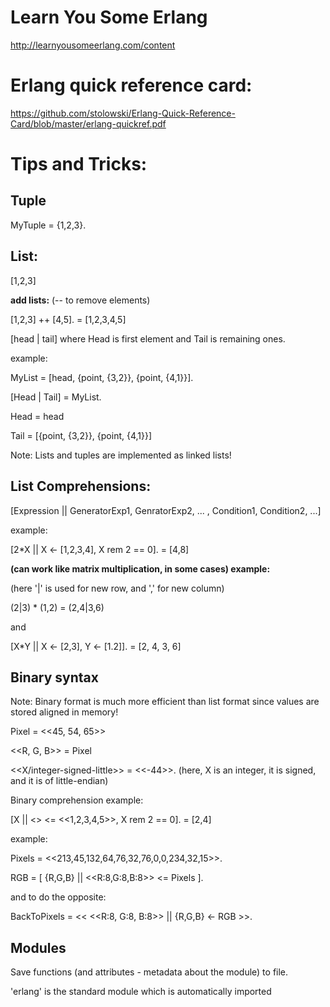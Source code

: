 # Learn You Some Erlang

http://learnyousomeerlang.com/content

# Erlang quick reference card:

https://github.com/stolowski/Erlang-Quick-Reference-Card/blob/master/erlang-quickref.pdf

# Tips and Tricks:

## Tuple
MyTuple = {1,2,3}.

## List:

[1,2,3]


**add lists:** (-- to remove elements)

[1,2,3] ++ [4,5].
  = [1,2,3,4,5]


[head | tail] where Head is first element and Tail is remaining ones.

example:

MyList = [head, {point, {3,2}}, {point, {4,1}}].

[Head | Tail] = MyList.

  Head = head

  Tail = [{point, {3,2}}, {point, {4,1}}]

Note: Lists and tuples are implemented as linked lists!

## List Comprehensions:

[Expression || GeneratorExp1, GenratorExp2, ... , Condition1, Condition2, ...]

example:

[2*X || X <- [1,2,3,4], X rem 2 == 0].
  = [4,8]


**(can work like matrix multiplication, in some cases) example:**

(here '|' is used for new row, and ',' for new column)

(2|3) * (1,2) = (2,4|3,6)

and

[X*Y || X <- [2,3], Y <- [1.2]].
  = [2, 4, 3, 6]

## Binary syntax

Note: Binary format is much more efficient than list format since values are stored aligned in memory!

Pixel = <<45, 54, 65>>

<<R, G, B>> = Pixel

<<X/integer-signed-little>> = <<-44>>. (here, X is an integer, it is signed, and it is of little-endian)

Binary comprehension example:

[X || <<X>> <= <<1,2,3,4,5>>, X rem 2 == 0].
  = [2,4]

example:

Pixels = <<213,45,132,64,76,32,76,0,0,234,32,15>>.

RGB = [ {R,G,B} || <<R:8,G:8,B:8>> <= Pixels ].

and to do the opposite:

BackToPixels = << <<R:8, G:8, B:8>> ||  {R,G,B} <- RGB >>.


## Modules

Save functions (and attributes - metadata about the module) to file.

'erlang' is the standard module which is automatically imported




